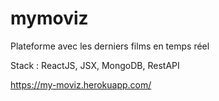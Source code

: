 # mymoviz

Plateforme avec les derniers films en temps réel

Stack : ReactJS, JSX, MongoDB, RestAPI

https://my-moviz.herokuapp.com/
